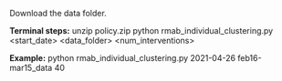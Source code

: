 Download the data folder.

**Terminal steps:**
unzip policy.zip
python rmab_individual_clustering.py <start_date> <data_folder> <num_interventions>

**Example:**
python rmab_individual_clustering.py 2021-04-26 feb16-mar15_data 40

